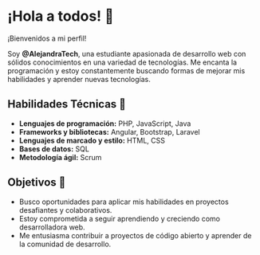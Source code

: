 <!---
- 👋 Hi, I’m @AlejandraTech
- 👀 I’m interested in ...
- 🌱 I’m currently learning ...
- 💞️ I’m looking to collaborate on ...
- 📫 How to reach me ...
- 😄 Pronouns: ...
- ⚡ Fun fact: ...
--->
  
<!---
AlejandraTech/AlejandraTech is a ✨ special ✨ repository because its `README.md` (this file) appears on your GitHub profile.
You can click the Preview link to take a look at your changes.
--->

# ¡Hola a todos! 👋

¡Bienvenidos a mi perfil!

Soy **@AlejandraTech**, una estudiante apasionada de desarrollo web con sólidos conocimientos en una variedad de tecnologías. Me encanta la programación y estoy constantemente buscando formas de mejorar mis habilidades y aprender nuevas tecnologías.

## Habilidades Técnicas 🚀
- **Lenguajes de programación:** PHP, JavaScript, Java
- **Frameworks y bibliotecas:** Angular, Bootstrap, Laravel
- **Lenguajes de marcado y estilo:** HTML, CSS
- **Bases de datos:** SQL
- **Metodología ágil:** Scrum

## Objetivos 🎯
- Busco oportunidades para aplicar mis habilidades en proyectos desafiantes y colaborativos.
- Estoy comprometida a seguir aprendiendo y creciendo como desarrolladora web.
- Me entusiasma contribuir a proyectos de código abierto y aprender de la comunidad de desarrollo.
